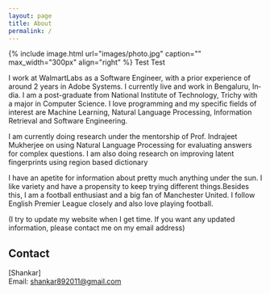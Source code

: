 ```yaml
---
layout: page
title: About
permalink: /
---
```


{% include image.html url="images/photo.jpg" caption="" max_width="300px" align="right" %}
Test Test

I work at WalmartLabs as a Soft­ware En­gin­eer, with a prior experience of around 2 years in Adobe Systems. I cur­rently live and work in Bengaluru, In­dia. I am a post-gradu­ate from National Institute of Technology, Trichy with a ma­jor in Computer Science. I love pro­gram­ming and my spe­cific fields of in­terest are Machine Learning, Nat­ural Lan­guage Pro­cessing, In­form­a­tion Re­trieval and Soft­ware En­gin­eer­ing. 

I am currently doing research under the mentorship of Prof. Indrajeet Mukherjee on using Natural Language Processing for evaluating answers for complex questions. I am also doing research on improving latent fingerprints using region based dictionary

I have an apetite for in­form­a­tion about pretty much any­thing un­der the sun. I like vari­ety and have a propensity to keep try­ing dif­fer­ent things.Besides this, I am a football enthusiast and a big fan of Manchester United. I follow English Premier League closely and also love playing football.

(I try to update my website when I get time. If you want any updated information, please contact me on my email address)

## Contact

[Shankar] <br />
Email: [shankar892011@gmail.com]

[shankar892011@gmail.com]: mailto:shankar892011@gmail.com
